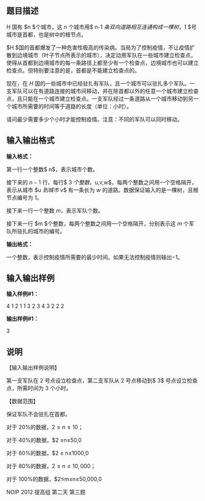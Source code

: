 题目描述
----

$H$ 国有 $n $个城市，这 $n$ 个城市用$ n-1 $条双向道路相互连通构成一棵树，$1 $号城市是首都，也是树中的根节点。

$H $国的首都爆发了一种危害性极高的传染病。当局为了控制疫情，不让疫情扩散到边境城市（叶子节点所表示的城市），决定动用军队在一些城市建立检查点，使得从首都到边境城市的每一条路径上都至少有一个检查点，边境城市也可以建立检查点。但特别要注意的是，首都是不能建立检查点的。

现在，在 $H$ 国的一些城市中已经驻扎有军队，且一个城市可以驻扎多个军队。一支军队可以在有道路连接的城市间移动，并在除首都以外的任意一个城市建立检查点，且只能在一个城市建立检查点。一支军队经过一条道路从一个城市移动到另一个城市所需要的时间等于道路的长度（单位：小时）。

请问最少需要多少个小时才能控制疫情。注意：不同的军队可以同时移动。

输入输出格式
------

**输入格式：**  

第一行一个整数$ n$，表示城市个数。

接下来的 $n-1$ 行，每行$ 3 $个整数，$u,v,w$，每两个整数之间用一个空格隔开，表示从城市 $u $到城市$ v$ 有一条长为 $w$ 的道路。数据保证输入的是一棵树，且根节点编号为 $1$。

接下来一行一个整数 $m$，表示军队个数。

接下来一行 $m $个整数，每两个整数之间用一个空格隔开，分别表示这 $m$ 个军队所驻扎的城市的编号。

**输出格式：**  

一个整数，表示控制疫情所需要的最少时间。如果无法控制疫情则输出$-1$。

输入输出样例
------

**输入样例#1：** 

4 
1 2 1 
1 3 2 
3 4 3 
2 
2 2

**输出样例#1：** 

3

说明
--

【输入输出样例说明】

第一支军队在 $2$ 号点设立检查点，第二支军队从 $2$ 号点移动到$ 3$ 号点设立检查点，所需时间为 $3$ 个小时。

【数据范围】

保证军队不会驻扎在首都。

对于 20%的数据，$2≤ n≤ 10$；

对于 40%的数据，$2 ≤n≤50,0

对于 60%的数据，$2 ≤ n≤1000,0

对于 80%的数据，$2 ≤ n≤10,000$；

对于 100%的数据，$2≤m≤n≤50,000,0

NOIP 2012 提高组 第二天 第三题